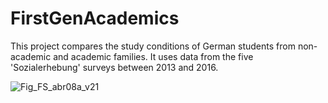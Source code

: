 # FirstGenAcademics
This project compares the study conditions of German students from non-academic and academic families. It uses data from the five 'Sozialerhebung' surveys between 2013 and 2016.

![Fig_FS_abr08a_v21](https://user-images.githubusercontent.com/97337456/191020575-2bb9499b-ed40-4bbd-b33c-c190e4b71e13.png)
